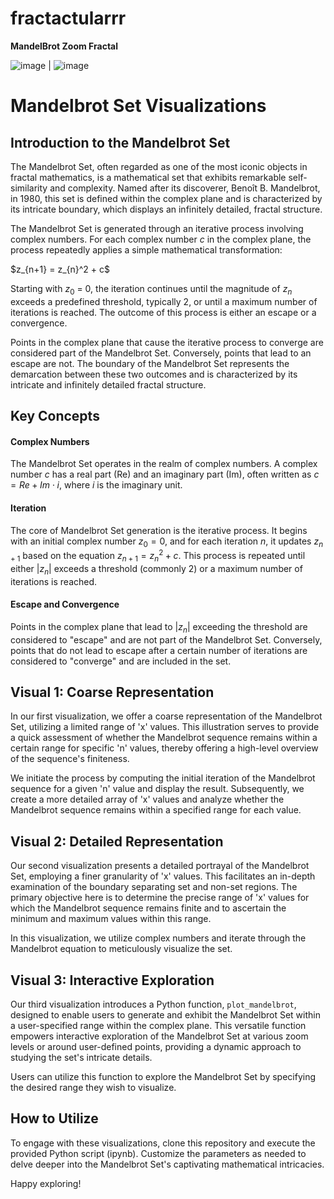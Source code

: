 # fractactularrr
**MandelBrot Zoom Fractal**

![image](https://github.com/rajaravindp/fractactularrr/assets/118573661/b706594a-4cde-4a6d-a6d4-2d9f1f232eb6) | ![image](https://github.com/rajaravindp/fractactularrr/assets/118573661/e42e0c13-5d5f-4c9c-b3a7-675bc54513b6)



# Mandelbrot Set Visualizations

## Introduction to the Mandelbrot Set

The Mandelbrot Set, often regarded as one of the most iconic objects in fractal mathematics, is a mathematical set that exhibits remarkable self-similarity and complexity. Named after its discoverer, Benoît B. Mandelbrot, in 1980, this set is defined within the complex plane and is characterized by its intricate boundary, which displays an infinitely detailed, fractal structure.

The Mandelbrot Set is generated through an iterative process involving complex numbers. For each complex number $c$ in the complex plane, the process repeatedly applies a simple mathematical transformation:

$z_{n+1} = z_{n}^2 + c\$

Starting with $z_0$ = 0\, the iteration continues until the magnitude of $z_n$ exceeds a predefined threshold, typically 2, or until a maximum number of iterations is reached. The outcome of this process is either an escape or a convergence.

Points in the complex plane that cause the iterative process to converge are considered part of the Mandelbrot Set. Conversely, points that lead to an escape are not. The boundary of the Mandelbrot Set represents the demarcation between these two outcomes and is characterized by its intricate and infinitely detailed fractal structure.

## Key Concepts
#### Complex Numbers
The Mandelbrot Set operates in the realm of complex numbers. A complex number $c$ has a real part (Re) and an imaginary part (Im), often written as $c=Re+Im\cdot i$, where $i$ is the imaginary unit.

#### Iteration
The core of Mandelbrot Set generation is the iterative process. It begins with an initial complex number $z_0=0$, and for each iteration $n$, it updates $z_{n+1}$ based on the equation $z_{n+1}=z_n^2+c$. This process is repeated until either $|z_n|$ exceeds a threshold (commonly 2) or a maximum number of iterations is reached.

#### Escape and Convergence
Points in the complex plane that lead to $|z_n|$ exceeding the threshold are considered to "escape" and are not part of the Mandelbrot Set. Conversely, points that do not lead to escape after a certain number of iterations are considered to "converge" and are included in the set.

## Visual 1: Coarse Representation

In our first visualization, we offer a coarse representation of the Mandelbrot Set, utilizing a limited range of 'x' values. This illustration serves to provide a quick assessment of whether the Mandelbrot sequence remains within a certain range for specific 'n' values, thereby offering a high-level overview of the sequence's finiteness.

We initiate the process by computing the initial iteration of the Mandelbrot sequence for a given 'n' value and display the result. Subsequently, we create a more detailed array of 'x' values and analyze whether the Mandelbrot sequence remains within a specified range for each value.

## Visual 2: Detailed Representation

Our second visualization presents a detailed portrayal of the Mandelbrot Set, employing a finer granularity of 'x' values. This facilitates an in-depth examination of the boundary separating set and non-set regions. The primary objective here is to determine the precise range of 'x' values for which the Mandelbrot sequence remains finite and to ascertain the minimum and maximum values within this range.

In this visualization, we utilize complex numbers and iterate through the Mandelbrot equation to meticulously visualize the set.

## Visual 3: Interactive Exploration

Our third visualization introduces a Python function, `plot_mandelbrot`, designed to enable users to generate and exhibit the Mandelbrot Set within a user-specified range within the complex plane. This versatile function empowers interactive exploration of the Mandelbrot Set at various zoom levels or around user-defined points, providing a dynamic approach to studying the set's intricate details.

Users can utilize this function to explore the Mandelbrot Set by specifying the desired range they wish to visualize.

## How to Utilize

To engage with these visualizations, clone this repository and execute the provided Python script (ipynb). Customize the parameters as needed to delve deeper into the Mandelbrot Set's captivating mathematical intricacies.

Happy exploring!
